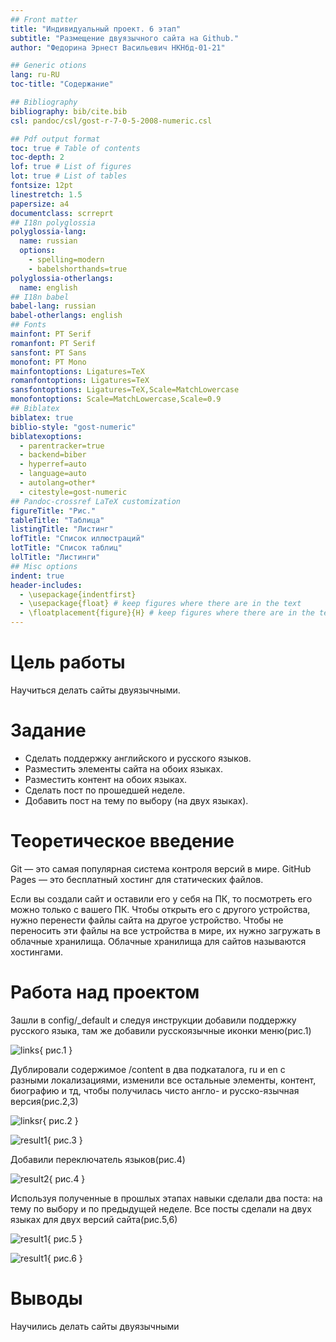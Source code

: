 ```yaml
---
## Front matter
title: "Индивидуальный проект. 6 этап"
subtitle: "Размещение двуязычного сайта на Github."
author: "Федорина Эрнест Васильевич НКНбд-01-21"

## Generic otions
lang: ru-RU
toc-title: "Содержание"

## Bibliography
bibliography: bib/cite.bib
csl: pandoc/csl/gost-r-7-0-5-2008-numeric.csl

## Pdf output format
toc: true # Table of contents
toc-depth: 2
lof: true # List of figures
lot: true # List of tables
fontsize: 12pt
linestretch: 1.5
papersize: a4
documentclass: scrreprt
## I18n polyglossia
polyglossia-lang:
  name: russian
  options:
	- spelling=modern
	- babelshorthands=true
polyglossia-otherlangs:
  name: english
## I18n babel
babel-lang: russian
babel-otherlangs: english
## Fonts
mainfont: PT Serif
romanfont: PT Serif
sansfont: PT Sans
monofont: PT Mono
mainfontoptions: Ligatures=TeX
romanfontoptions: Ligatures=TeX
sansfontoptions: Ligatures=TeX,Scale=MatchLowercase
monofontoptions: Scale=MatchLowercase,Scale=0.9
## Biblatex
biblatex: true
biblio-style: "gost-numeric"
biblatexoptions:
  - parentracker=true
  - backend=biber
  - hyperref=auto
  - language=auto
  - autolang=other*
  - citestyle=gost-numeric
## Pandoc-crossref LaTeX customization
figureTitle: "Рис."
tableTitle: "Таблица"
listingTitle: "Листинг"
lofTitle: "Список иллюстраций"
lotTitle: "Список таблиц"
lolTitle: "Листинги"
## Misc options
indent: true
header-includes:
  - \usepackage{indentfirst}
  - \usepackage{float} # keep figures where there are in the text
  - \floatplacement{figure}{H} # keep figures where there are in the text
---
```


# Цель работы

Научиться делать сайты двуязычными.


# Задание

- Сделать поддержку английского и русского языков.
- Разместить элементы сайта на обоих языках.
- Разместить контент на обоих языках.
- Сделать пост по прошедшей неделе.
- Добавить пост на тему по выбору (на двух языках).

# Теоретическое введение

Git — это самая популярная система контроля версий в мире. GitHub Pages — это бесплатный хостинг для статических файлов.

Если вы создали сайт и оставили его у себя на ПК, то посмотреть его можно только с вашего ПК. Чтобы открыть его с другого устройства, нужно перенести файлы сайта на другое устройство. Чтобы не переносить эти файлы на все устройства в мире, их нужно загружать в облачные хранилища. Облачные хранилища для сайтов называются хостингами.

# Работа над проектом

Зашли в config/_default и следуя инструкции добавили поддержку русского языка, там же добавили русскоязычные иконки меню(рис.1)

![links](image/1.png){ рис.1 }

Дублировали содержимое /content в два подкаталога, ru и en с разными локализациями, изменили все остальные элементы, контент, биографию и тд, чтобы получилась чисто англо- и русско-язычная версия(рис.2,3)

![linksr](image/2.png){ рис.2 }

![result1](image/3.png){ рис.3 }

Добавили переключатель языков(рис.4)

![result2](image/4.png){ рис.4 }

Используя полученные в прошлых этапах навыки сделали два поста: на тему по выбору и по предыдущей неделе. Все посты сделали на двух языках для двух версий сайта(рис.5,6)

![result1](image/5.png){ рис.5 }

![result1](image/6.png){ рис.6 }

# Выводы

Научились делать сайты двуязычными



